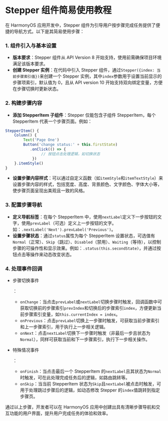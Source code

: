 # Stepper 组件简易使用教程

在 HarmonyOS 应用开发中，Stepper 组件为引导用户按步骤完成任务提供了便捷的导航方式。以下是其简易使用步骤：

### 1. 组件引入与基本设置

- **版本要求**：Stepper 组件从 API Version 8 开始支持，使用前需确保项目环境满足该版本要求。
- **创建 Stepper 实例**：在代码中引入 Stepper 组件，通过`Stepper({index: 当前步骤索引值})`来创建一个 Stepper 实例，其中`index`参数用于设置当前显示的步骤项索引，默认值为 0，且从 API version 10 开始支持双向绑定变量，方便在步骤切换时更新状态。

### 2. 构建步骤内容

- **添加 StepperItem 子组件**：Stepper 仅能包含子组件 StepperItem，每个 StepperItem 代表一个步骤页面。例如：

```typescript
StepperItem() {
    Column() {
        Text('Page One')
        Button('change status:' + this.firstState)
           .onClick(() => {
                // 按钮点击处理逻辑，如切换状态
            })
    }.itemStyle()
}
```

- **设置步骤内容样式**：可以通过自定义函数（如`itemStyle`和`itemTextStyle`）来设置步骤内容的样式，包括宽度、高度、背景颜色、文字颜色、字体大小等，使步骤页面呈现出美观且一致的风格。

### 3. 配置步骤导航

- **定义导航标签**：在每个 StepperItem 中，使用`nextLabel`定义下一步按钮的文字，使用`prevLabel`（可选）定义上一步按钮的文字。如：`.nextLabel('Next').prevLabel('Previous')`。
- **设置步骤状态**：通过`status`属性为每个 StepperItem 设置状态，可选值有`Normal`（正常）、`Skip`（跳过）、`Disabled`（禁用）、`Waiting`（等待），以控制步骤的可操作性和显示效果。例如：`.status(this.secondState)`，并通过按钮点击等操作来动态改变状态。

### 4. 处理事件回调

- 步骤切换事件

  ：

  - `onChange`：当点击`prevLabel`或`nextLabel`切换步骤时触发，回调函数中可获取切换前的步骤索引`prevIndex`和切换后的步骤索引`index`，方便更新当前步骤索引变量，如`this.currentIndex = index`。
  - `onPrevious`：点击`prevLabel`切换上一步骤时触发，可获取当前步骤索引和上一步骤索引，用于执行上一步相关逻辑。
  - `onNext`：点击`nextLabel`切换下一步骤时触发（非最后一步且状态为`Normal`），同样可获取当前和下一步骤索引，执行下一步相关操作。

- 特殊情况事件

  ：

  - `onFinish`：当点击最后一个 StepperItem 的`nextLabel`且其状态为`Normal`时触发，可在此处理完成任务后的逻辑，如路由跳转等。
  - `onSkip`：当当前 StepperItem 状态为`Skip`且`nextLabel`被点击时触发，可用于处理跳过步骤后的逻辑，如动态修改 Stepper 的`index`值跳转到指定步骤页。

通过以上步骤，开发者可以在 HarmonyOS 应用中创建出具有清晰步骤导航和交互功能的用户界面，提升用户完成任务的体验和效率。